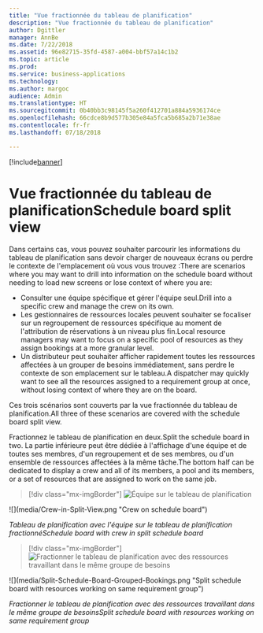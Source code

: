 ```yaml
---
title: "Vue fractionnée du tableau de planification"
description: "Vue fractionnée du tableau de planification"
author: Dgittler
manager: AnnBe
ms.date: 7/22/2018
ms.assetid: 96e82715-35fd-4587-a004-bbf57a14c1b2
ms.topic: article
ms.prod: 
ms.service: business-applications
ms.technology: 
ms.author: margoc
audience: Admin
ms.translationtype: HT
ms.sourcegitcommit: 0b40bb3c98145f5a260f412701a884a5936174ce
ms.openlocfilehash: 66cdce8b9d577b305e84a5fca5b685a2b71e38ae
ms.contentlocale: fr-fr
ms.lasthandoff: 07/18/2018

---
```


[!include[banner](../../../../includes/banner.md)]


#  <a name="schedule-board-split-view"></a><span data-ttu-id="e5003-103">Vue fractionnée du tableau de planification</span><span class="sxs-lookup"><span data-stu-id="e5003-103">Schedule board split view</span></span>


<span data-ttu-id="e5003-104">Dans certains cas, vous pouvez souhaiter parcourir les informations du tableau de planification sans devoir charger de nouveaux écrans ou perdre le contexte de l'emplacement où vous vous trouvez :</span><span class="sxs-lookup"><span data-stu-id="e5003-104">There are scenarios where you may want to drill into information on the schedule board without needing to load new screens or lose context of where you are:</span></span>

*   <span data-ttu-id="e5003-105">Consulter une équipe spécifique et gérer l'équipe seul.</span><span class="sxs-lookup"><span data-stu-id="e5003-105">Drill into a specific crew and manage the crew on its own.</span></span> 
*   <span data-ttu-id="e5003-106">Les gestionnaires de ressources locales peuvent souhaiter se focaliser sur un regroupement de ressources spécifique au moment de l'attribution de réservations à un niveau plus fin.</span><span class="sxs-lookup"><span data-stu-id="e5003-106">Local resource managers may want to focus on a specific pool of resources as they assign bookings at a more granular level.</span></span>
*   <span data-ttu-id="e5003-107">Un distributeur peut souhaiter afficher rapidement toutes les ressources affectées à un grouper de besoins immédiatement, sans perdre le contexte de son emplacement sur le tableau.</span><span class="sxs-lookup"><span data-stu-id="e5003-107">A dispatcher may quickly want to see all the resources assigned to a requirement group at once, without losing context of where they are on the board.</span></span>

<span data-ttu-id="e5003-108">Ces trois scénarios sont couverts par la vue fractionnée du tableau de planification.</span><span class="sxs-lookup"><span data-stu-id="e5003-108">All three of these scenarios are covered with the schedule board split view.</span></span>

<span data-ttu-id="e5003-109">Fractionnez le tableau de planification en deux.</span><span class="sxs-lookup"><span data-stu-id="e5003-109">Split the schedule board in two.</span></span> <span data-ttu-id="e5003-110">La partie inférieure peut être dédiée à l'affichage d'une équipe et de toutes ses membres, d'un regroupement et de ses membres, ou d'un ensemble de ressources affectées à la même tâche.</span><span class="sxs-lookup"><span data-stu-id="e5003-110">The bottom half can be dedicated to display a crew and all of its members, a pool and its members, or a set of resources that are assigned to work on the same job.</span></span>

> [!div class="mx-imgBorder"]
> <span data-ttu-id="e5003-111">![](media/Crew-in-Split-View.png "Équipe sur le tableau de planification")
<!-- picture --></span><span class="sxs-lookup"><span data-stu-id="e5003-111">![](media/Crew-in-Split-View.png "Crew on schedule board")
<!-- picture --></span></span>

<span data-ttu-id="e5003-112">*Tableau de planification avec l'équipe sur le tableau de planification fractionné*</span><span class="sxs-lookup"><span data-stu-id="e5003-112">*Schedule board with crew in split schedule board*</span></span>

> [!div class="mx-imgBorder"]
> <span data-ttu-id="e5003-113">![](media/Split-Schedule-Board-Grouped-Bookings.png "Fractionner le tableau de planification avec des ressources travaillant dans le même groupe de besoins")
<!-- picture --></span><span class="sxs-lookup"><span data-stu-id="e5003-113">![](media/Split-Schedule-Board-Grouped-Bookings.png "Split schedule board with resources working on same requirement group")
<!-- picture --></span></span>

<span data-ttu-id="e5003-114">*Fractionner le tableau de planification avec des ressources travaillant dans le même groupe de besoins*</span><span class="sxs-lookup"><span data-stu-id="e5003-114">*Split schedule board with resources working on same requirement group*</span></span>

